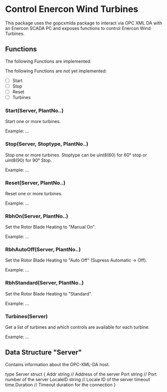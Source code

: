 # Control Enercon Wind Turbines

This package uses the gopcxmlda package to interact via OPC XML DA with an Enercon SCADA PC and exposes functions to control Enercon Wind Turbines.

## Functions
The following Functions are implemented:

The following Functions are not yet implemented:
- [ ] Start
- [ ] Stop
- [ ] Reset
- [ ] Turbines

### Start(Server, PlantNo..)
Start one or more turbines.

Example: ...

### Stop(Server, Stoptype, PlantNo..)
Stop one or more turbines. Stoptype can be uint8(60) for 60° stop or uint8(90) for 90° Stop.

Example: ...

### Reset(Server, PlantNo..)
Reset one or more turbines.

Example: ...

### RbhOn(Server, PlantNo..)
Set the Rotor Blade Heating to "Manual On".

Example: ...

### RbhAutoOff(Server, PlantNo..)
Set the Rotor Blade Heating to "Auto Off" (Supress Automatic -> Off).

Example: ...

### RbhStandard(Server, PlantNo..)
Set the Rotor Blade Heating to "Standard".

Example: ...

### Turbines(Server)
Get a list of turbines and which controls are available for each turbine.

Example: ...

## Data Structure "Server"
Contains information about the OPC-XML-DA host.

type Server struct {
	Addr     string        // Address of the server
	Port     string        // Port number of the server
	LocaleID string        // Locale ID of the server
	timeout  time.Duration // Timeout duration for the connection
}

